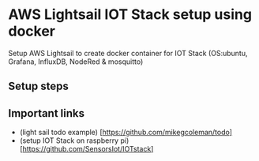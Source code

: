 # AWS Lightsail IOT Stack setup using docker
Setup AWS Lightsail to create docker container for IOT Stack (OS:ubuntu, Grafana, InfluxDB, NodeRed &amp; mosquitto)

## Setup steps

## Important links
- (light sail todo example) [https://github.com/mikegcoleman/todo]
- (setup IOT Stack on raspberry pi)[https://github.com/SensorsIot/IOTstack]
